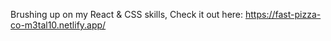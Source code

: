 Brushing up on my React & CSS skills, Check it out here: https://fast-pizza-co-m3tal10.netlify.app/

